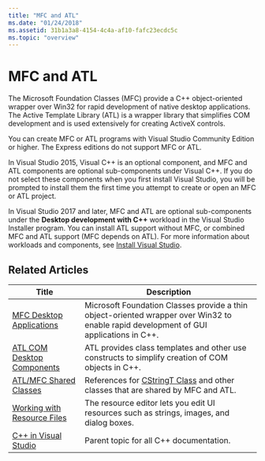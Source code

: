 ```yaml
---
title: "MFC and ATL"
ms.date: "01/24/2018"
ms.assetid: 31b1a3a8-4154-4c4a-af10-fafc23ecdc5c
ms.topic: "overview"
---
```

# MFC and ATL

The Microsoft Foundation Classes (MFC) provide a C++ object-oriented wrapper over Win32 for rapid development of native desktop applications. The Active Template Library (ATL) is a wrapper library that simplifies COM development and is used extensively for creating ActiveX controls.

You can create MFC or ATL programs with Visual Studio Community Edition or higher. The Express editions do not support MFC or ATL.

In Visual Studio 2015, Visual C++ is an optional component, and MFC and ATL components are optional sub-components under Visual C++. If you do not select these components when you first install Visual Studio, you will be prompted to install them the first time you attempt to create or open an MFC or ATL project.

In Visual Studio 2017 and later, MFC and ATL are optional sub-components under the **Desktop development with C++** workload in the Visual Studio Installer program. You can install ATL support without MFC, or combined MFC and ATL support (MFC depends on ATL). For more information about workloads and components, see [Install Visual Studio](/visualstudio/install/install-visual-studio).

## Related Articles

|Title|Description|
|-----------|-----------------|
|[MFC Desktop Applications](mfc-desktop-applications.md)|Microsoft Foundation Classes provide a thin object-oriented wrapper over Win32 to enable rapid development of GUI applications in C++.|
|[ATL COM Desktop Components](../atl/atl-com-desktop-components.md)|ATL provides class templates and other use constructs to simplify creation of COM objects in C++.|
|[ATL/MFC Shared Classes](../atl-mfc-shared/atl-mfc-shared-classes.md)|References for [CStringT Class](../atl-mfc-shared/reference/cstringt-class.md) and other classes that are shared by MFC and ATL.|
|[Working with Resource Files](../windows/working-with-resource-files.md)|The resource editor lets you edit UI resources such as strings, images, and dialog boxes.|
|[C++ in Visual Studio](../overview/visual-cpp-in-visual-studio.md)|Parent topic for all C++ documentation.|
